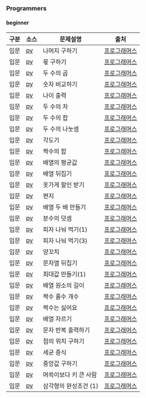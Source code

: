 ### Programmers
#### beginner
| 구분 | 소스 | 문제설명 | 출처 |
| -- | -- | -- | -- |
| 입문 | [py](./120810.py) | 나머지 구하기 | [프로그래머스](https://school.programmers.co.kr/learn/courses/30/lessons/120810)|
| 입문 | [py](./120805.py) | 몫 구하기 | [프로그래머스](https://school.programmers.co.kr/learn/courses/30/lessons/120805)|
| 입문 | [py](./120804.py) | 두 수의 곱 | [프로그래머스](https://school.programmers.co.kr/learn/courses/30/lessons/120804)|
| 입문 | [py](./120807.py) | 숫자 비교하기 | [프로그래머스](https://school.programmers.co.kr/learn/courses/30/lessons/120807)|
| 입문 | [py](./120820.py) | 나이 출력 | [프로그래머스](https://school.programmers.co.kr/learn/courses/30/lessons/120820)|
| 입문 | [py](./120803.py) | 두 수의 차 | [프로그래머스](https://school.programmers.co.kr/learn/courses/30/lessons/120803)|
| 입문 | [py](./120802.py) | 두 수의 합 | [프로그래머스](https://school.programmers.co.kr/learn/courses/30/lessons/120802)|
| 입문 | [py](./120806.py) | 두 수의 나눗셈 | [프로그래머스](https://school.programmers.co.kr/learn/courses/30/lessons/120806)|
| 입문 | [py](./120829.py) | 각도기 | [프로그래머스](https://school.programmers.co.kr/learn/courses/30/lessons/120829)|
| 입문 | [py](./120831.py) | 짝수의 합 | [프로그래머스](https://school.programmers.co.kr/learn/courses/30/lessons/120831)|
| 입문 | [py](./120817.py) | 배열의 평균값 | [프로그래머스](https://school.programmers.co.kr/learn/courses/30/lessons/120817)|
| 입문 | [py](./120821.py) | 배열 뒤집기 | [프로그래머스](https://school.programmers.co.kr/learn/courses/30/lessons/120821)|
| 입문 | [py](./120818.py) | 옷가게 할인 받기 | [프로그래머스](https://school.programmers.co.kr/learn/courses/30/lessons/120818)|
| 입문 | [py](./120898.py) | 편지 | [프로그래머스](https://school.programmers.co.kr/learn/courses/30/lessons/120898)|
| 입문 | [py](./120809.py) | 배열 두 배 만들기 | [프로그래머스](https://school.programmers.co.kr/learn/courses/30/lessons/120809)|
| 입문 | [py](./120808.py) | 분수의 덧셈 | [프로그래머스](https://school.programmers.co.kr/learn/courses/30/lessons/120808)|
| 입문 | [py](./120814.py) | 피자 나눠 먹기(1) | [프로그래머스](https://school.programmers.co.kr/learn/courses/30/lessons/120814)|
| 입문 | [py](./120816.py) | 피자 나눠 먹기(3) | [프로그래머스](https://school.programmers.co.kr/learn/courses/30/lessons/120816)|
| 입문 | [py](./120830.py) | 양꼬치 | [프로그래머스](https://school.programmers.co.kr/learn/courses/30/lessons/120830)|
| 입문 | [py](./120822.py) | 문자열 뒤집기 | [프로그래머스](https://school.programmers.co.kr/learn/courses/30/lessons/120822)|
| 입문 | [py](./120847.py) | 최대값 만들기(1) | [프로그래머스](https://school.programmers.co.kr/learn/courses/30/lessons/120847)|
| 입문 | [py](./120854.py) | 배열 원소의 길이 | [프로그래머스](https://school.programmers.co.kr/learn/courses/30/lessons/120854)|
| 입문 | [py](./120824.py) | 짝수 홀수 개수 | [프로그래머스](https://school.programmers.co.kr/learn/courses/30/lessons/120824)|
| 입문 | [py](./120813.py) | 짝수는 싫어요 | [프로그래머스](https://school.programmers.co.kr/learn/courses/30/lessons/120813)|
| 입문 | [py](./120813.py) | 배열 자르기 | [프로그래머스](https://school.programmers.co.kr/learn/courses/30/lessons/120833)|
| 입문 | [py](./120825.py) | 문자 반복 출력하기 | [프로그래머스](https://school.programmers.co.kr/learn/courses/30/lessons/120825)|
| 입문 | [py](./120841.py) | 점의 위치 구하기 | [프로그래머스](https://school.programmers.co.kr/learn/courses/30/lessons/120841)|
| 입문 | [py](./120910.py) | 세균 증식 | [프로그래머스](https://school.programmers.co.kr/learn/courses/30/lessons/120910)|
| 입문 | [py](./120811.py) | 중앙값 구하기 | [프로그래머스](https://school.programmers.co.kr/learn/courses/30/lessons/120811)|
| 입문 | [py](./120585.py) | 머쓱이보다 키 큰 사람 | [프로그래머스](https://school.programmers.co.kr/learn/courses/30/lessons/120585)|
| 입문 | [py](./120889.py) | 삼각형의 완성조건 (1) | [프로그래머스](https://school.programmers.co.kr/learn/courses/30/lessons/120889)|